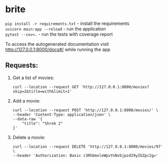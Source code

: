 # brite
`pip install -r requirements.txt` - install the requirements <br>
`uvicorn main:app --reload` - run the application <br>
`pytest --cov=.` - run the tests with coverage report

To access the autogenerated documentation visit http://127.0.0.1:8000/docs#/ while running the app

## Requests:
1. Get a list of movies:
    ```
    curl --location --request GET 'http://127.0.0.1:8000/movies?skip=2&title=with&limit=1'
    ```
2. Add a movie:
    ```
   curl --location --request POST 'http://127.0.0.1:8000/movies/' \
    --header 'Content-Type: application/json' \
    --data-raw '{
        "title": "Shrek 2"
    }'
   ```
3. Delete a movie:
    ```
   curl --location --request DELETE 'http://127.0.0.1:8000/movies/97' \
    --header 'Authorization: Basic c3RhbmxleWpvYnNvbjpzd29yZGZpc2g='
   ```
